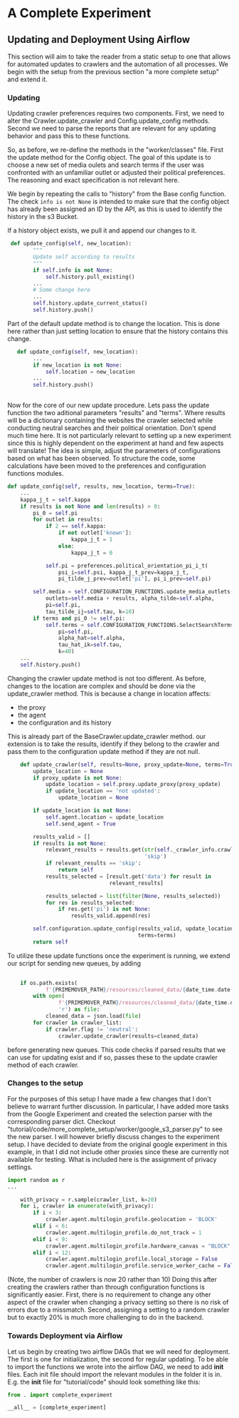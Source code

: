 # A Complete Experiment
## Updating and Deployment Using Airflow
This section will aim to take the reader from a static setup to one that allows for
automated updates to crawlers and the automation of all processes.
We begin with the setup from the previous section "a more complete setup" and extend it.

### Updating
Updating crawler preferences requires two components. First, we need to alter the Crawler.update_crawler 
and Config.update_config methods. Second we need to parse the reports that are relevant
for any updating behavior and pass this to these functions.

So, as before, we re-define the methods in the "worker/classes" file.
First the update method for the Config object.
The goal of this update is to choose a new set of media oulets and search terms if 
the user was confronted with an unfamiliar outlet or adjusted their political preferences.
The reasoning and exact specification is not relevant here.

We begin by repeating the calls to "history" from the Base config function.
The check `info is not None` is intended to make sure that the config object has already been 
assigned an ID by the API, as this is used to identify the history in the s3 Bucket.

If a history object exists, we pull it and append our changes to it.
```python
 def update_config(self, new_location):
        """
        Update self according to results
        """
        if self.info is not None:
            self.history.pull_existing()
        ...
        # Some change here
        ...
        self.history.update_current_status()
        self.history.push()
```
Part of the default update method is to change the location. This is done here
rather than just setting location to ensure that the history contains this change.
```python
   def update_config(self, new_location):
        ...
        if new_location is not None:
            self.location = new_location
        ...
        self.history.push()
    
```
Now for the core of our new update procedure. Lets pass the update function the two aditional parameters
"results" and "terms". Where results will be a dictionary containing the websites the 
crawler selected while conducting neutral searches and their political orientation.
Don't spend much time here. It is not particularly relevant to setting up a new experiment since this is highly
dependent on the experiment at hand and few aspects will translate!
The idea is simple, adjust the parameters of configurations based on what has been observed. 
To structure the code, some calculations have been moved to the preferences and configuration functions modules.
```python
def update_config(self, results, new_location, terms=True):
    ...
    kappa_j_t = self.kappa
    if results is not None and len(results) > 0:
        pi_0 = self.pi
        for outlet in results:
            if 2 == self.kappa:
                if not outlet['known']:
                    kappa_j_t = 1
                else:
                    kappa_j_t = 0

            self.pi = preferences.political_orientation_pi_i_t(
                psi_i=self.psi, kappa_j_t_prev=kappa_j_t,
                pi_tilde_j_prev=outlet['pi'], pi_i_prev=self.pi)

        self.media = self.CONFIGURATION_FUNCTIONS.update_media_outlets(
            outlets=self.media + results, alpha_tilde=self.alpha,
            pi=self.pi,
            tau_tilde_ij=self.tau, k=10)
        if terms and pi_0 != self.pi:
            self.terms = self.CONFIGURATION_FUNCTIONS.SelectSearchTerms(
                pi=self.pi,
                alpha_hat=self.alpha,
                tau_hat_ik=self.tau,
                k=40)
    ...
    self.history.push()

```
Changing the crawler update method is not too different. As before,
changes to the location are complex and should be done via the update_crawler method.
This is because a change in location affects:
- the proxy
- the agent
- the configuration and its history

This is already part of the BaseCrawler.update_crawler method. 
our extension is to take the results, identify if they belong to the crawler and pass them
to the configuration update method if they are not null.

```python
    def update_crawler(self, results=None, proxy_update=None, terms=True):
        update_location = None
        if proxy_update is not None:
            update_location = self.proxy.update_proxy(proxy_update)
            if update_location == 'not updated':
                update_location = None

        if update_location is not None:
            self.agent.location = update_location
            self.send_agent = True

        results_valid = []
        if results is not None:
            relevant_results = results.get(str(self._crawler_info.crawler_id),
                                           'skip')
            if relevant_results == 'skip':
                return self
            results_selected = [result.get('data') for result in
                                relevant_results]

            results_selected = list(filter(None, results_selected))
            for res in results_selected:
                if res.get('pi') is not None:
                    results_valid.append(res)

        self.configuration.update_config(results_valid, update_location,
                                         terms=terms)
        return self
```
To utilize these update functions once the experiment is running, we extend our script
for sending new queues, by adding
```python
   
    if os.path.exists(
            f'{PRIMEMOVER_PATH}/resources/cleaned_data/{date_time.date().isoformat()}.json'):
        with open(
                f'{PRIMEMOVER_PATH}/resources/cleaned_data/{date_time.date().isoformat()}.json',
                'r') as file:
            cleaned_data = json.load(file)
        for crawler in crawler_list:
            if crawler.flag != 'neutral':
                crawler.update_crawler(results=cleaned_data)  
```
before generating new queues. This code checks if parsed results that we can use
for updating exist and if so, passes these to the update crawler method of each crawler.

### Changes to the setup
For the purposes of this setup I have made a few changes that I don't believe to warrant 
further discussion. In particular, I have added more tasks from the Google Experiment and created 
the selection parser with the corresponding parser dict. Checkout "tutorial/code/more_complete_setup/worker/google_s3_parser.py"
to see the new parser.
I will however briefly discuss changes to the experiment setup.
I have decided to deviate from the original google experiment in this example, in that
I did not include other proxies since these are currently not available for testing.
What is included here is the assignment of privacy settings.
```python
import random as r 
...

    with_privacy = r.sample(crawler_list, k=20)
    for i, crawler in enumerate(with_privacy):
        if i < 3:
            crawler.agent.multilogin_profile.geolocation = 'BLOCK'
        elif i < 6:
            crawler.agent.multilogin_profile.do_not_track = 1
        elif i < 9:
            crawler.agent.multilogin_profile.hardware_canvas = "BLOCK"
        elif i < 12:
            crawler.agent.multilogin_profile.local_storage = False
            crawler.agent.multilogin_profile.service_worker_cache = False
```
(Note, the number of crawlers is now 20 rather than 10)
Doing this after creating the crawlers rather than through configuration functions is
significantly easier. First, there is no requirement to change any other aspect of the crawler
when changing a privacy setting so there is no risk of errors due to a missmatch. Second,
assigning a setting to a random crawler but to exactly 20% is much more challenging to do
in the backend.

### Towards Deployment via Airflow
Let us begin by creating two airflow DAGs that we will need for deployment. The first is
one for initialization, the second for regular updating.
To be able to import the functions we wrote into the airflow DAG, we need to add __init__ files.
Each init file should import the relevant modules in the folder it is in.
E.g. the __init__ file for "tutorial/code" should look something like this:
```python
from . import complete_experiment

__all__ = [complete_experiment]
```


